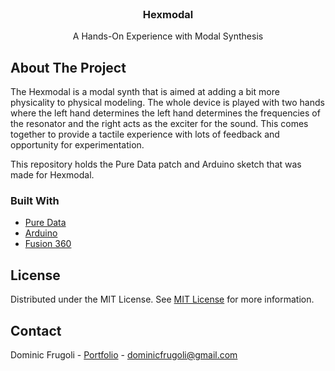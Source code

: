 <br/>
<div align="center">

<h3 align="center">Hexmodal</h3>
<p align="center">
A Hands-On Experience with Modal Synthesis

  


</p>
</div>

## About The Project

The Hexmodal is a modal synth that is aimed at adding a bit more physicality to physical modeling. The whole device is played with two hands where the left hand determines the left hand determines the frequencies of the resonator and the right acts as the exciter for the sound. This comes together to provide a tactile experience with lots of feedback and opportunity for experimentation.

This repository holds the Pure Data patch and Arduino sketch that was made for Hexmodal.
### Built With

- [Pure Data](https://puredata.info/)
- [Arduino](https://www.arduino.cc/)
- [Fusion 360](https://www.autodesk.com/products/fusion-360/)

## License

Distributed under the MIT License. See [MIT License](https://opensource.org/licenses/MIT) for more information.
## Contact

Dominic Frugoli - [Portfolio](https://www.dominicfrugoli.com/) - dominicfrugoli@gmail.com

